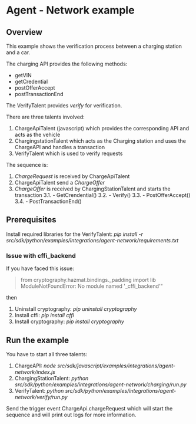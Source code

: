 <!---
  Copyright (c) 2021 Bosch.IO GmbH

  This Source Code Form is subject to the terms of the Mozilla Public
  License, v. 2.0. If a copy of the MPL was not distributed with this
  file, You can obtain one at https://mozilla.org/MPL/2.0/.

  SPDX-License-Identifier: MPL-2.0
-->

# Agent - Network example

## Overview

This example shows the verification process between a charging station and a car.

The charging API provides the following methods:

- getVIN
- getCredential
- postOfferAccept
- postTransactionEnd

The VerifyTalent provides _verify_ for verification.

There are three talents involved:

1. ChargeApiTalent (javascript) which provides the corresponding API and acts as the vehicle
2. ChargingstationTalent which acts as the Charging station and uses the ChargeAPI and handles a transaction
3. VerifyTalent which is used to verify requests

The sequence is:

1. _ChargeRequest_ is received by ChargeApiTalent
2. ChargeApiTalent send a _ChargeOffer_
3. _ChargeOffer_ is received by ChargingStationTalent and starts the transaction
3.1. - GetCrendential()
3.2. - Verify()
3.3. - PostOfferAccept()
3.4. - PostTransactionEnd()

## Prerequisites

Install required libraries for the VerifyTalent: _pip install -r src/sdk/python/examples/integrations/agent-network/requirements.txt_

### Issue with cffi_backend

If you have faced this issue:

> from cryptography.hazmat.bindings._padding import lib
> ModuleNotFoundError: No module named '_cffi_backend'"

then

1. Uninstall cryptography: _pip uninstall cryptography_
2. Install cffi: _pip install cffi_
3. Install cryptography: _pip install cryptography_

## Run the example

You have to start all three talents:

1. ChargeAPI: _node src/sdk/javascript/examples/integrations/agent-network/index.js_
2. ChargingStationTalent: _python src/sdk/python/examples/integrations/agent-network/charging/run.py_
3. VerifyTalent: _python src/sdk/python/examples/integrations/agent-network/verify/run.py_

Send the trigger event ChargeApi.chargeRequest which will start the sequence and will print out logs for more information.
